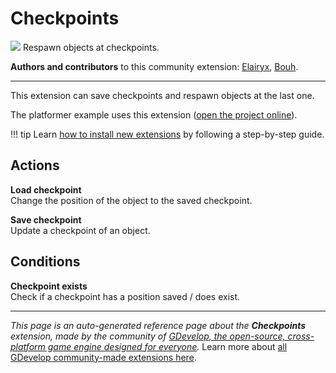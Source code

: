 # Checkpoints

<img src="https://resources.gdevelop-app.com/assets/Icons/flag-variant.svg" class="extension-icon"></img>
Respawn objects at checkpoints.

**Authors and contributors** to this community extension: [Elairyx](https://gd.games/Elairyx), [Bouh](https://gd.games/Bouh).

---

This extension can save checkpoints and respawn objects at the last one.

The platformer example uses this extension ([open the project online](https://editor.gdevelop.io/?project=example://platformer)).

!!! tip
    Learn [how to install new extensions](/gdevelop5/extensions/search) by following a step-by-step guide.

## Actions

**Load checkpoint**  
Change the position of the object to the saved checkpoint.

**Save checkpoint**  
Update a checkpoint of an object.

## Conditions

**Checkpoint exists**  
Check if a checkpoint has a position saved / does exist.




---

*This page is an auto-generated reference page about the **Checkpoints** extension, made by the community of [GDevelop, the open-source, cross-platform game engine designed for everyone](https://gdevelop.io/).* Learn more about [all GDevelop community-made extensions here](/gdevelop5/extensions).